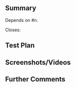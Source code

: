 <!-- Thanks for submitting a pull request! Please provide enough information so that others can review your pull request. -->

## Summary

<!-- Explain the **motivation** for making this change. What existing problem does the pull request solve? -->

<!-- If this pull request depends on another open pull request, be sure to link to that pull request. If not, delete the next line. -->
Depends on #n.

<!-- If this pull request fixes a bug or resolves a feature request, be sure to link to that issue. If not, delete the next line. -->
Closes: 

## Test Plan

<!-- Demonstrate the code is solid. Example: The exact steps you followed to test it and their outcome. -->

## Screenshots/Videos

<!--- Add screenshots/videos if the pull request changes UI. If not, delete this entire section, including the title. -->

## Further Comments

<!--- Kick off a discussion about this change, if applicable. If not, delete this entire section, including the title. -->
